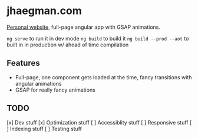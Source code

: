 # jhaegman.com

[Personal website](https://www.jhaegman.com), full-page angular app with GSAP animations.

`ng serve` to run it in dev mode
`ng build` to build it
`ng build --prod --aot` to built in in production w/ ahead of time compilation

## Features

- Full-page, one component gets loaded at the time, fancy transitions with angular animations
- GSAP for really fancy animations

## TODO

[x] Dev stuff
[x] Optimization stuff
[ ] Accessiblity stuff
[ ] Responsive stuff
[ ] Indexing stuff
[ ] Testing stuff
